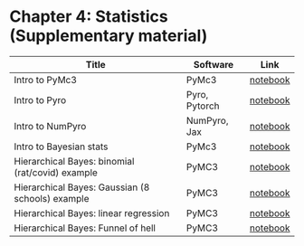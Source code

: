 # Chapter 4: Statistics  (Supplementary material)


[pymc3]: https://colab.research.google.com/github/probml/pyprobml/blob/master/notebooks/pymc3_intro.ipynb
[numpyro]: https://colab.research.google.com/github/probml/pyprobml/blob/master/notebooks/numpyro_intro.ipynb
[pyro]: https://colab.research.google.com/github/probml/pyprobml/blob/master/notebooks/pyro_intro.ipynb
[bayes_intro]: https://colab.research.google.com/github/probml/pyprobml/blob/master/notebooks/bayes_intro.ipynb
[rats]: https://colab.research.google.com/github/probml/pyprobml/blob/master/notebooks/hbayes_binom_rats_pymc3.ipynb
[schools]: https://colab.research.google.com/github/probml/pyprobml/blob/master/notebooks/schools_pymc3.ipynb
[linreg]: https://colab.research.google.com/github/probml/pyprobml/blob/master/notebooks/linreg_hbayes_1d_pymc3.ipynb
[funnel]: https://colab.research.google.com/github/probml/pyprobml/blob/master/notebooks/funnel.ipynb

|Title|Software|Link|
|-----------|----|----|
|Intro to PyMc3 |PyMc3| [notebook][pymc3] |
|Intro to Pyro | Pyro, Pytorch | [notebook][numpyro]| 
|Intro to NumPyro | NumPyro, Jax | [notebook][numpyro]| 
|Intro to Bayesian stats| PyMc3| [notebook][bayes_intro]|
|Hierarchical Bayes: binomial (rat/covid) example| PyMC3 |[notebook][rats]|
|Hierarchical Bayes: Gaussian (8 schools) example| PyMC3 |[notebook][schools]|
|Hierarchical Bayes: linear regression| PyMC3 |[notebook][linreg]|
|Hierarchical Bayes: Funnel of hell | PyMC3| [notebook][funnel]|

